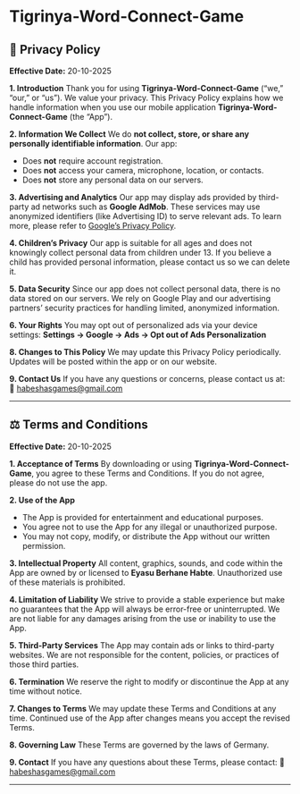 # Tigrinya-Word-Connect-Game


## 📜 **Privacy Policy**

**Effective Date:** 20-10-2025

**1. Introduction**
Thank you for using **Tigrinya-Word-Connect-Game** (“we,” “our,” or “us”).
We value your privacy. This Privacy Policy explains how we handle information when you use our mobile application **Tigrinya-Word-Connect-Game** (the “App”).

**2. Information We Collect**
We do **not collect, store, or share any personally identifiable information**.
Our app:

* Does **not** require account registration.
* Does **not** access your camera, microphone, location, or contacts.
* Does **not** store any personal data on our servers.

**3. Advertising and Analytics**
Our app may display ads provided by third-party ad networks such as **Google AdMob**.
These services may use anonymized identifiers (like Advertising ID) to serve relevant ads.
To learn more, please refer to [Google’s Privacy Policy](https://policies.google.com/privacy).


**4. Children’s Privacy**
Our app is suitable for all ages and does not knowingly collect personal data from children under 13.
If you believe a child has provided personal information, please contact us so we can delete it.

**5. Data Security**
Since our app does not collect personal data, there is no data stored on our servers.
We rely on Google Play and our advertising partners’ security practices for handling limited, anonymized information.

**6. Your Rights**
You may opt out of personalized ads via your device settings:
**Settings → Google → Ads → Opt out of Ads Personalization**

**8. Changes to This Policy**
We may update this Privacy Policy periodically. Updates will be posted within the app or on our website.

**9. Contact Us**
If you have any questions or concerns, please contact us at:
📧 [habeshasgames@gmail.com](mailto:habeshasgames@gmail.com)

---

## ⚖️ **Terms and Conditions**

**Effective Date:** 20-10-2025

**1. Acceptance of Terms**
By downloading or using **Tigrinya-Word-Connect-Game**, you agree to these Terms and Conditions.
If you do not agree, please do not use the app.

**2. Use of the App**

* The App is provided for entertainment and educational purposes.
* You agree not to use the App for any illegal or unauthorized purpose.
* You may not copy, modify, or distribute the App without our written permission.

**3. Intellectual Property**
All content, graphics, sounds, and code within the App are owned by or licensed to **Eyasu Berhane Habte**.
Unauthorized use of these materials is prohibited.

**4. Limitation of Liability**
We strive to provide a stable experience but make no guarantees that the App will always be error-free or uninterrupted.
We are not liable for any damages arising from the use or inability to use the App.

**5. Third-Party Services**
The App may contain ads or links to third-party websites. We are not responsible for the content, policies, or practices of those third parties.

**6. Termination**
We reserve the right to modify or discontinue the App at any time without notice.

**7. Changes to Terms**
We may update these Terms and Conditions at any time. Continued use of the App after changes means you accept the revised Terms.

**8. Governing Law**
These Terms are governed by the laws of Germany.

**9. Contact**
If you have any questions about these Terms, please contact:
📧 [habeshasgames@gmail.com](mailto:habeshasgames@gmail.com)

---
